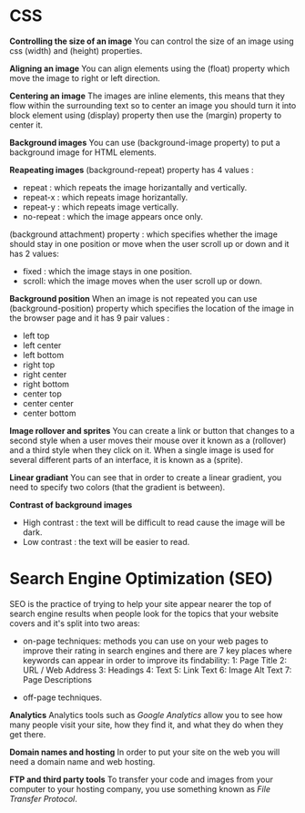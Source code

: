 # CSS
**Controlling the size of an image**
You can control the size of an image using css (width) and (height) properties.

**Aligning an image**
You can align elements using the (float) property which move the image to right or left direction.

**Centering an image**
The images are inline elements, this means that they flow within the surrounding text so to center an image you should turn it into block element using (display) property then use the (margin) property to center it.

**Background images**
You can use (background-image property) to put a background image for HTML elements.

**Reapeating images**
(background-repeat) property has 4 values :
- repeat : which repeats the image horizantally and vertically.
- repeat-x : which repeats image horizantally.
- repeat-y : which repeats image vertically.
- no-repeat : which the image appears once only.

(background attachment) property : which specifies whether the image should stay in one position or move when the user scroll up or down and it has 2 values:
- fixed : which the image stays in one position.
- scroll: which the image moves when the user scroll up or down.

**Background position**
When an image is not repeated you can use (background-position) property which specifies the location of the image in the browser page and it has 9 pair values :
- left top
- left center
- left bottom
- right top
- right center
- right bottom
- center top
- center center
- center bottom

**Image rollover and sprites**
You can create a link or button that changes to a second style when a user moves their mouse over it known as a (rollover) and a third style when they click on it. 
When a single image is used for several different parts of an interface, it is known as a (sprite).

**Linear gradiant**
You can see that in order to create a linear gradient, you need to specify two colors (that the gradient is between).

**Contrast of background images**
- High contrast : the text will be difficult to read cause the image will be dark.
- Low contrast : the text will be easier to read.

# Search Engine Optimization (SEO)
SEO  is the practice of trying to help your site appear nearer the top of search engine results when people look for the topics
that your website covers and it's split into two areas:
- on-page techniques: methods you can use on your web pages to improve their rating in search engines and there are 7 key places where keywords can appear in order to improve its findability:
 1: Page Title
 2: URL / Web Address
 3: Headings
 4: Text
 5: Link Text
 6: Image Alt Text
 7: Page Descriptions

- off-page techniques.

**Analytics**
Analytics tools such as *Google Analytics* allow you to see how many people visit your site, how they find it, and what they do when they get there.

**Domain names and hosting**
In order to put your site on the web you will need a domain name and web hosting.

**FTP and third party tools**
To transfer your code and images from your computer to your hosting company, you use something known as *File Transfer Protocol*.
















